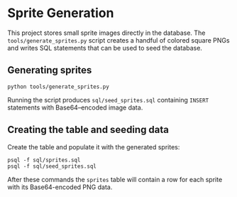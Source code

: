 # Sprite Generation

This project stores small sprite images directly in the database.  The
`tools/generate_sprites.py` script creates a handful of colored square
PNGs and writes SQL statements that can be used to seed the database.

## Generating sprites

```
python tools/generate_sprites.py
```

Running the script produces `sql/seed_sprites.sql` containing `INSERT`
statements with Base64–encoded image data.

## Creating the table and seeding data

Create the table and populate it with the generated sprites:

```
psql -f sql/sprites.sql
psql -f sql/seed_sprites.sql
```

After these commands the `sprites` table will contain a row for each
sprite with its Base64-encoded PNG data.
